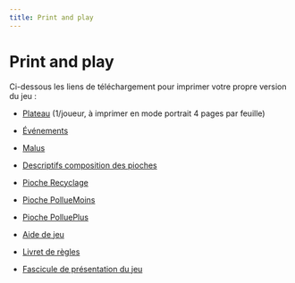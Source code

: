 ```yaml
---
title: Print and play
---
```

# Print and play

Ci-dessous les liens de téléchargement pour imprimer votre propre version du jeu :

- [Plateau](pnp/plateau.pdf) (1/joueur, à imprimer en mode portrait 4 pages par feuille)
- [Événements](pnp/events.pdf)
- [Malus](pnp/malus.pdf)
- [Descriptifs composition des pioches](pnp/recap.pdf)
- [Pioche Recyclage](pnp/recyclage.pdf)
- [Pioche PollueMoins](pnp/pollumoins.pdf)
- [Pioche PolluePlus](pnp/polluplus.pdf)

- [Aide de jeu](docCommuns/AideDeJeu.pdf)
- [Livret de règles](docCommuns/LivretDeRegles.pdf)
- [Fascicule de présentation du jeu](docCommuns/depliant.pdf)


